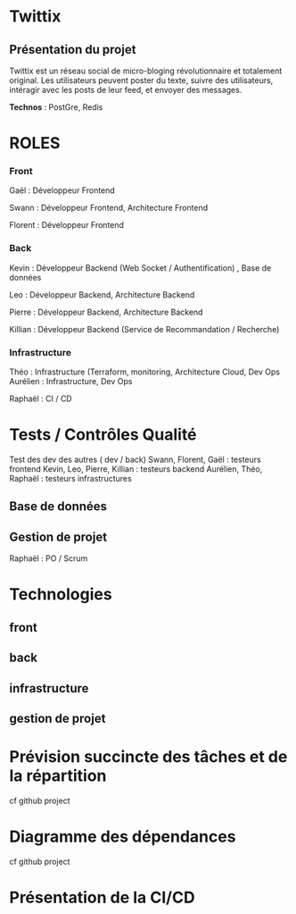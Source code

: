# Twittix

## Présentation du projet
Twittix est un réseau social de micro-bloging révolutionnaire et totalement original. Les utilisateurs peuvent poster du texte, suivre des utilisateurs, intéragir avec les posts de leur feed, et envoyer des messages.


**Technos** : PostGre, Redis
 # ROLES

### Front

Gaël : Développeur Frontend

Swann : Développeur Frontend, Architecture Frontend

Florent : Développeur Frontend

### Back

Kevin : Développeur Backend (Web Socket / Authentification) , Base de données

Leo : Développeur Backend,  Architecture Backend

Pierre : Développeur Backend, Architecture Backend

Killian : Développeur Backend (Service de Recommandation / Recherche)

### Infrastructure

Théo : Infrastructure (Terraform, monitoring, Architecture Cloud, Dev Ops
Aurélien : Infrastructure, Dev Ops

Raphaël : CI / CD

# Tests / Contrôles Qualité

Test des dev des autres ( dev / back)
Swann, Florent, Gaël : testeurs frontend
Kevin, Leo, Pierre, Killian : testeurs backend
Aurélien, Théo, Raphaël : testeurs infrastructures

## Base de données


## Gestion de projet

Raphaël : PO / Scrum

# Technologies
## front

## back

## infrastructure

## gestion de projet

# Prévision succincte des tâches et de la répartition
cf github project

# Diagramme des dépendances
cf github project

# Présentation de la CI/CD

